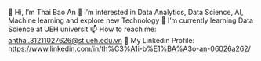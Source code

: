 👋 Hi, I’m Thai Bao An
💞️ I’m interested in Data Analytics, Data Science, AI, Machine learning and explore new Technology
🌱 I’m currently learning Data Science at UEH universit
📫 How to reach me: anthai.31211027626@st.ueh.edu.vn
👀 My Linkedin Profile: https://www.linkedin.com/in/th%C3%A1i-b%E1%BA%A3o-an-06026a262/
